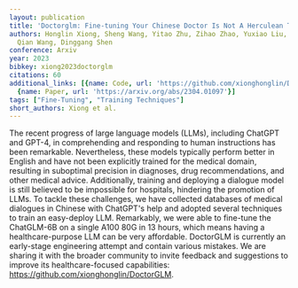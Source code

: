 ```yaml
---
layout: publication
title: 'Doctorglm: Fine-tuning Your Chinese Doctor Is Not A Herculean Task'
authors: Honglin Xiong, Sheng Wang, Yitao Zhu, Zihao Zhao, Yuxiao Liu, Linlin Huang,
  Qian Wang, Dinggang Shen
conference: Arxiv
year: 2023
bibkey: xiong2023doctorglm
citations: 60
additional_links: [{name: Code, url: 'https://github.com/xionghonglin/DoctorGLM'},
  {name: Paper, url: 'https://arxiv.org/abs/2304.01097'}]
tags: ["Fine-Tuning", "Training Techniques"]
short_authors: Xiong et al.
---
```

The recent progress of large language models (LLMs), including ChatGPT and
GPT-4, in comprehending and responding to human instructions has been
remarkable. Nevertheless, these models typically perform better in English and
have not been explicitly trained for the medical domain, resulting in
suboptimal precision in diagnoses, drug recommendations, and other medical
advice. Additionally, training and deploying a dialogue model is still believed
to be impossible for hospitals, hindering the promotion of LLMs. To tackle
these challenges, we have collected databases of medical dialogues in Chinese
with ChatGPT's help and adopted several techniques to train an easy-deploy LLM.
Remarkably, we were able to fine-tune the ChatGLM-6B on a single A100 80G in 13
hours, which means having a healthcare-purpose LLM can be very affordable.
DoctorGLM is currently an early-stage engineering attempt and contain various
mistakes. We are sharing it with the broader community to invite feedback and
suggestions to improve its healthcare-focused capabilities:
https://github.com/xionghonglin/DoctorGLM.
